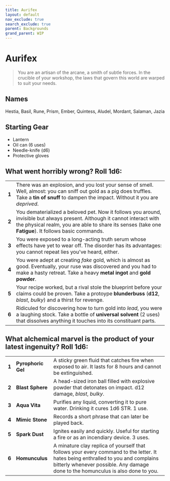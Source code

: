 ```yaml
---
title: Aurifex
layout: default
nav_exclude: true
search_exclude: true
parent: Backgrounds
grand_parent: WIP
---
```


# Aurifex

> You are an artisan of the arcane, a smith of subtle forces. In the crucible of your workshop, the laws that govern this world are warped to suit your needs. 

## Names
Hestia, Basil, Rune, Prism, Ember, Quintess, Aludel, Mordant, Salaman, Jazia

## Starting Gear

- Lantern
- Oil can (6 uses)
- Needle-knife (d6)
- Protective gloves

## What went horribly wrong? Roll 1d6:

|       |                                                                                                                                                                                                                                     |
| ----- | ----------------------------------------------------------------------------------------------------------------------------------------------------------------------------------------------------------------------------------- |
| **1** | There was an explosion, and you lost your sense of smell. Well, almost: you can sniff out gold as a pig does truffles. Take a **tin of snuff** to dampen the impact. Without it you are _deprived_.                                  |
| **2** | You dematerialized a beloved pet. Now it follows you around, invisible but always present. Although it cannot interact with the physical realm, you are able to share its senses (take one **Fatigue**). It follows basic commands. |
| **3** | You were exposed to a long-acting truth serum whose effects have yet to wear off. The disorder has its advantages: you cannot repeat lies you've heard, either.                                                                     |
| **4** | You were adept at creating _fake_ gold, which is almost as good. Eventually, your ruse was discovered and you had to make a hasty retreat. Take a heavy **metal ingot** and **gold powder**.                                                    |
| **5** | Your recipe worked, but a rival stole the blueprint before your claims could be proven. Take a protoype **blunderbuss** (**d12**, _blast_, _bulky_) and a thirst for revenge.                                                        |
| **6** | Ridiculed for discovering how to turn gold into _lead_, you were a laughing stock. Take a bottle of **universal solvent** (2 uses) that dissolves anything it touches into its constituant parts.                                   |

## What alchemical marvel is the product of your latest ingenuity? Roll 1d6:

|       |                    |                                                                                                                                                                                                                      |
| ----- | ------------------ | -------------------------------------------------------------------------------------------------------------------------------------------------------------------------------------------------------------------- |
| **1** | **Pyrophoric Gel** | A sticky green fluid that catches fire when exposed to air. It lasts for 8 hours and cannot be extinguished.                                                                                                |
| **2** | **Blast Sphere**   | A head-sized iron ball filled with explosive powder that detonates on impact. d12 damage, _blast_, _bulky_.                                                                                                             |
| **3** | **Aqua Vita**      | Purifies any liquid, converting it to pure water. Drinking it cures 1d6 STR. 1 use.                                                                                                                                         |
| **4** | **Mimic Stone**    | Records a short phrase that can later be played back.                                                                                                                                                     |
| **5** | **Spark Dust**     | Ignites easily and quickly. Useful for starting a fire or as an incendiary device. 3 uses.                                                                                                                           |
| **6** | **Homunculus**     | A minature clay replica of yourself that follows your every command to the letter. It hates being enthralled to you and complains bitterly whenever possible. Any damage done to the homunculus is also done to you. |
